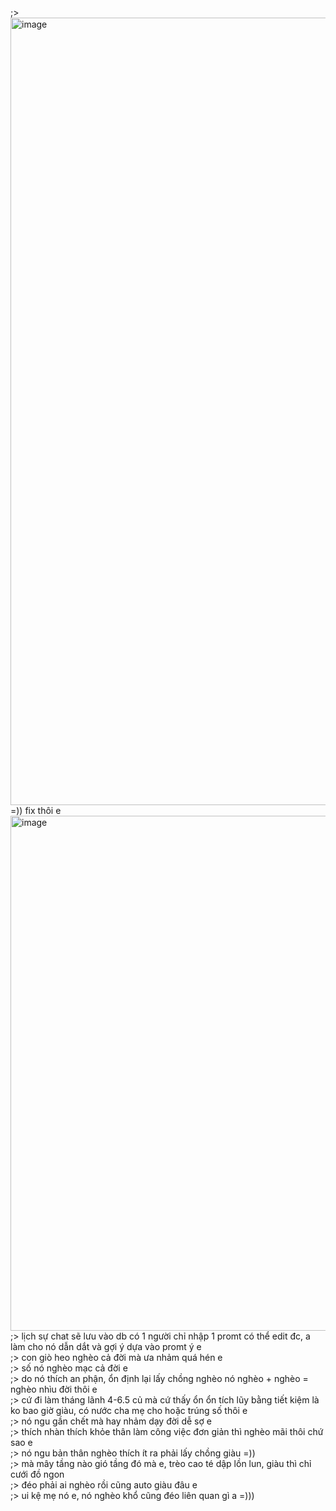 ;> <img width="1815" height="1260" alt="image" src="https://github.com/user-attachments/assets/86366248-8873-43ef-881f-1b80b6c42bad" /><br>
=)) fix thôi e<br>
<img width="2267" height="824" alt="image" src="https://github.com/user-attachments/assets/2d673510-47e2-44ba-ab73-50cbfdcc3762" /><br>
;> lịch sự chat sẽ lưu vào db có 1 người chỉ nhập 1 promt có thể edit đc, a làm cho nó dẫn dắt và gợi ý dựa vào promt ý e<br>
;> con giò heo nghèo cả đời mà ưa nhảm quá hén e<br>
;> số nó nghèo mạc cả đời e<br>
;> do nó thích an phận, ổn định lại lấy chồng nghèo nó nghèo + nghèo = nghèo nhìu đời thôi e<br>
;> cứ đi làm tháng lãnh 4-6.5 củ mà cứ thấy ổn ổn tích lũy bằng tiết kiệm là ko bao giờ giàu, có nước cha mẹ cho hoặc trúng số thôi e<br>
;> nó ngu gần chết mà hay nhảm dạy đời dễ sợ e<br>
;> thích nhàn thích khỏe thân làm công việc đơn giản thì nghèo mãi thôi chứ sao e<br>
;> nó ngu bản thân nghèo thích ít ra phải lấy chồng giàu =))<br>
;> mà mây tầng nào gió tầng đó mà e, trèo cao té dập lồn lun, giàu thì chỉ cưới đồ ngon<br>
;> đéo phải ai nghèo rồi cũng auto giàu đâu e<br>
;> ui kệ mẹ nó e, nó nghèo khổ cũng đéo liên quan gì a =)))
